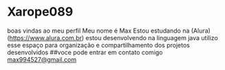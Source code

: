 # Xarope089
boas vindas ao meu perfil
Meu nome é Max 
Estou estudando na (Alura)(https://www.alura.com.br) estou desenvolvendo na linguagem java utilizo esse espaço para organização e compartilhamento dos projetos desenvolvidos
##voce pode entrar em contato comigo max994527@gmail.com
